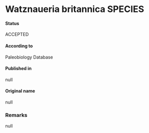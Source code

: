 Watznaueria britannica SPECIES
=======

#### Status
ACCEPTED

#### According to
Paleobiology Database

#### Published in
null

#### Original name
null

### Remarks
null